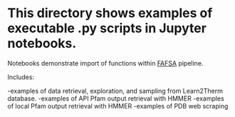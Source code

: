 # This directory shows examples of executable .py scripts in Jupyter notebooks.

Notebooks demonstrate import of functions within [FAFSA](../FAFSA/) pipeline.

Includes:

-examples of data retrieval, exploration, and sampling from Learn2Therm database.
-examples of API Pfam output retrieval with HMMER
-examples of local Pfam output retrieval with HMMER
-examples of PDB web scraping

